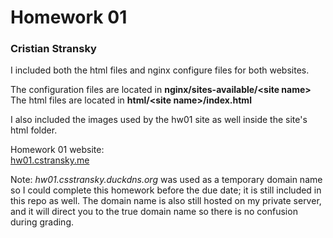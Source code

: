 # Homework 01
### Cristian Stransky  
  
I included both the html files and nginx configure files for both websites.   
  
The configuration files are located in **nginx/sites-available/\<site name\>** 
The html files are located in **html/\<site name\>/index.html**  
  
I also included the images used by the hw01 site as well inside the site's html
folder. 
  
Homework 01 website:  
[hw01.cstransky.me](http://hw01.cstransky.me)

Note: *hw01.csstransky.duckdns.org* was used as a temporary domain name so I 
could complete this homework before the due date; it is still included in this 
repo as well. The domain name is also still hosted on my private server, and it
will direct you to the true domain name so there is no confusion during 
grading.
